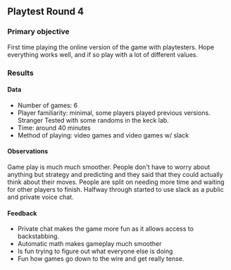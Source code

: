 ## Playtest Round 4

### Primary objective
First time playing the online version of the game with playtesters. Hope everything works well, and if so play with a lot of different values.

### Results

#### Data
  * Number of games: 6
  * Player familiarity: minimal, some players played previous versions. Stranger Tested with some randoms in the keck lab.
  * Time: around 40 minutes
  * Method of playing: video games and video games w/ slack

#### Observations
Game play is much much smoother. People don't have to worry about anything but strategy and predicting and they said that they could actually think about their moves. People are split on needing more time and waiting for other players to finish. Halfway through started to use slack as a public and private voice chat.

#### Feedback
  * Private chat makes the game more fun as it allows access to backstabbing.
  * Automatic math makes gameplay much smoother
  * Is fun trying to figure out what everyone else is doing
  * Fun how games go down to the wire and get really tense.
